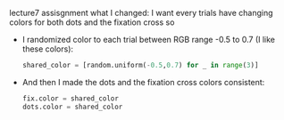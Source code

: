 lecture7 assisgnment what I changed: 
I want every trials have changing colors for both dots and the fixation cross so
- I randomized color to each trial between RGB range -0.5 to 0.7 (I like these colors):
  ```python
  shared_color = [random.uniform(-0.5,0.7) for _ in range(3)]

- And then I made the dots and the fixation cross colors consistent:
  ```python
  fix.color = shared_color
  dots.color = shared_color
